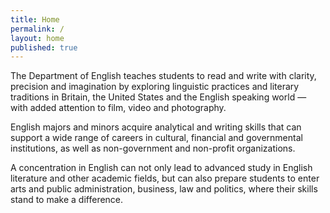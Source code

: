 ```yaml
---
title: Home
permalink: /
layout: home
published: true
---
```


The Department of English teaches students to read and write with clarity, precision and imagination by exploring linguistic practices and literary traditions in Britain, the United States and the English speaking world — with added attention to film, video and photography.

English majors and minors acquire analytical and writing skills that can support a wide range of careers in cultural, financial and governmental institutions, as well as non-government and non-profit organizations.

A concentration in English can not only lead to advanced study in English literature and other academic fields, but can also prepare students to enter arts and public administration, business, law and politics, where their skills stand to make a difference.
